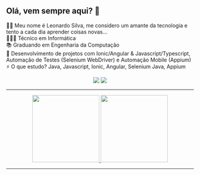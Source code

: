 
## Olá, vem sempre aqui? 🚀

🙋‍♂️ Meu nome é Leonardo Silva, me considero um amante da tecnologia e tento a cada dia aprender coisas novas...
<br/>👨🏽‍💻 Técnico em Informática
<br/>📚 Graduando em Engenharia da Computação
<br/>🔧 Desenvolvimento de projetos com Ionic/Angular & Javascript/Typescript, Automação de Testes (Selenium WebDriver) e Automação Mobile (Appium)
<br/>⚡️ O que estudo? Java, Javascript, Ionic, Angular, Selenium Java, Appium
<br/>

<div align="center">
  <a href = "mailto:leonardofelipesilva207@gmail.com"><img src="https://img.shields.io/badge/-Gmail-c14438?style=for-the-badge&logo=Gmail&logoColor=white" target="_blank"></a>
  <a href="https://www.linkedin.com/in/leonardo-s-a496bb18b/" target="_blank"><img src="https://img.shields.io/badge/-LinkedIn-%230077B5?style=for-the-badge&logo=linkedin&logoColor=white" target="_blank"></a> 
</div>

---

<div align="center">
  <a href="https://github.com/leonardo16silva12">
  <img height="180em" src="https://github-readme-stats.vercel.app/api?username=leonardo16silva12&show_icons=true&theme=dark&include_all_commits=true&count_private=true"/>
    <img height="180em" src="https://github-readme-stats.vercel.app/api/top-langs/?username=leonardo16silva12&layout=compact&show_icons=true&theme=dark" />
</div>

---


